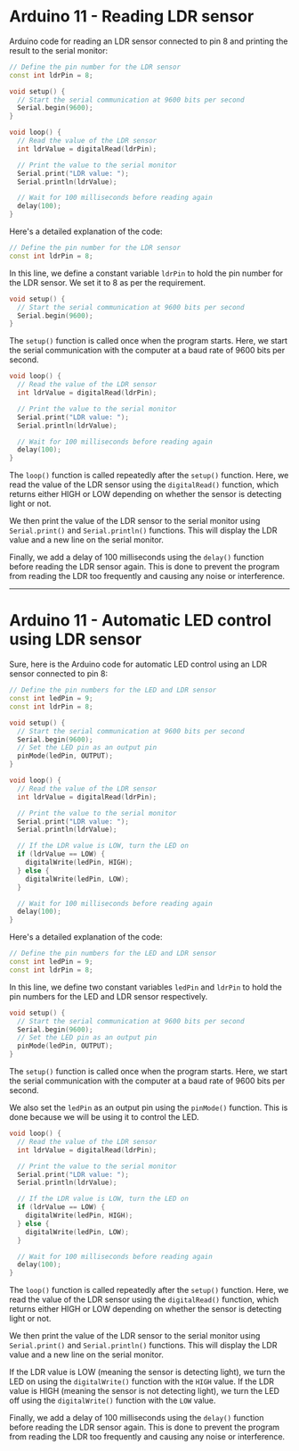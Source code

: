 # Arduino 11 - Reading LDR sensor

Arduino code for reading an LDR sensor connected to pin 8 and printing the result to the serial monitor:

```C++
// Define the pin number for the LDR sensor
const int ldrPin = 8;

void setup() {
  // Start the serial communication at 9600 bits per second
  Serial.begin(9600);
}

void loop() {
  // Read the value of the LDR sensor
  int ldrValue = digitalRead(ldrPin);

  // Print the value to the serial monitor
  Serial.print("LDR value: ");
  Serial.println(ldrValue);

  // Wait for 100 milliseconds before reading again
  delay(100);
}
```

Here's a detailed explanation of the code:

```C++
// Define the pin number for the LDR sensor
const int ldrPin = 8;
```
In this line, we define a constant variable `ldrPin` to hold the pin number for the LDR sensor. We set it to 8 as per the requirement.

```C++
void setup() {
  // Start the serial communication at 9600 bits per second
  Serial.begin(9600);
}
```
The `setup()` function is called once when the program starts. Here, we start the serial communication with the computer at a baud rate of 9600 bits per second.

```C++
void loop() {
  // Read the value of the LDR sensor
  int ldrValue = digitalRead(ldrPin);

  // Print the value to the serial monitor
  Serial.print("LDR value: ");
  Serial.println(ldrValue);

  // Wait for 100 milliseconds before reading again
  delay(100);
}
```
The `loop()` function is called repeatedly after the `setup()` function. Here, we read the value of the LDR sensor using the `digitalRead()` function, which returns either HIGH or LOW depending on whether the sensor is detecting light or not.

We then print the value of the LDR sensor to the serial monitor using `Serial.print()` and `Serial.println()` functions. This will display the LDR value and a new line on the serial monitor.

Finally, we add a delay of 100 milliseconds using the `delay()` function before reading the LDR sensor again. This is done to prevent the program from reading the LDR too frequently and causing any noise or interference.

-----------------------------------------------------------------------------------------------------------------------------------------------------------------------

# Arduino 11 - Automatic LED control using LDR sensor

Sure, here is the Arduino code for automatic LED control using an LDR sensor connected to pin 8:

```C++
// Define the pin numbers for the LED and LDR sensor
const int ledPin = 9;
const int ldrPin = 8;

void setup() {
  // Start the serial communication at 9600 bits per second
  Serial.begin(9600);
  // Set the LED pin as an output pin
  pinMode(ledPin, OUTPUT);
}

void loop() {
  // Read the value of the LDR sensor
  int ldrValue = digitalRead(ldrPin);

  // Print the value to the serial monitor
  Serial.print("LDR value: ");
  Serial.println(ldrValue);

  // If the LDR value is LOW, turn the LED on
  if (ldrValue == LOW) {
    digitalWrite(ledPin, HIGH);
  } else {
    digitalWrite(ledPin, LOW);
  }

  // Wait for 100 milliseconds before reading again
  delay(100);
}
```

Here's a detailed explanation of the code:

```C++
// Define the pin numbers for the LED and LDR sensor
const int ledPin = 9;
const int ldrPin = 8;
```
In this line, we define two constant variables `ledPin` and `ldrPin` to hold the pin numbers for the LED and LDR sensor respectively.

```C++
void setup() {
  // Start the serial communication at 9600 bits per second
  Serial.begin(9600);
  // Set the LED pin as an output pin
  pinMode(ledPin, OUTPUT);
}
```
The `setup()` function is called once when the program starts. Here, we start the serial communication with the computer at a baud rate of 9600 bits per second.

We also set the `ledPin` as an output pin using the `pinMode()` function. This is done because we will be using it to control the LED.

```C++
void loop() {
  // Read the value of the LDR sensor
  int ldrValue = digitalRead(ldrPin);

  // Print the value to the serial monitor
  Serial.print("LDR value: ");
  Serial.println(ldrValue);

  // If the LDR value is LOW, turn the LED on
  if (ldrValue == LOW) {
    digitalWrite(ledPin, HIGH);
  } else {
    digitalWrite(ledPin, LOW);
  }

  // Wait for 100 milliseconds before reading again
  delay(100);
}
```
The `loop()` function is called repeatedly after the `setup()` function. Here, we read the value of the LDR sensor using the `digitalRead()` function, which returns either HIGH or LOW depending on whether the sensor is detecting light or not.

We then print the value of the LDR sensor to the serial monitor using `Serial.print()` and `Serial.println()` functions. This will display the LDR value and a new line on the serial monitor.

If the LDR value is LOW (meaning the sensor is detecting light), we turn the LED on using the `digitalWrite()` function with the `HIGH` value. If the LDR value is HIGH (meaning the sensor is not detecting light), we turn the LED off using the `digitalWrite()` function with the `LOW` value.

Finally, we add a delay of 100 milliseconds using the `delay()` function before reading the LDR sensor again. This is done to prevent the program from reading the LDR too frequently and causing any noise or interference.
